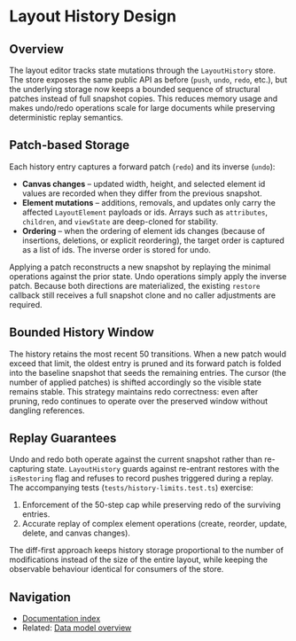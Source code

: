 # Layout History Design

## Overview

The layout editor tracks state mutations through the `LayoutHistory` store. The store exposes the same public API as before (`push`, `undo`, `redo`, etc.), but the underlying storage now keeps a bounded sequence of structural patches instead of full snapshot copies. This reduces memory usage and makes undo/redo operations scale for large documents while preserving deterministic replay semantics.

## Patch-based Storage

Each history entry captures a forward patch (`redo`) and its inverse (`undo`):

* **Canvas changes** – updated width, height, and selected element id values are recorded when they differ from the previous snapshot.
* **Element mutations** – additions, removals, and updates only carry the affected `LayoutElement` payloads or ids. Arrays such as `attributes`, `children`, and `viewState` are deep-cloned for stability.
* **Ordering** – when the ordering of element ids changes (because of insertions, deletions, or explicit reordering), the target order is captured as a list of ids. The inverse order is stored for undo.

Applying a patch reconstructs a new snapshot by replaying the minimal operations against the prior state. Undo operations simply apply the inverse patch. Because both directions are materialized, the existing `restore` callback still receives a full snapshot clone and no caller adjustments are required.

## Bounded History Window

The history retains the most recent 50 transitions. When a new patch would exceed that limit, the oldest entry is pruned and its forward patch is folded into the baseline snapshot that seeds the remaining entries. The cursor (the number of applied patches) is shifted accordingly so the visible state remains stable. This strategy maintains redo correctness: even after pruning, redo continues to operate over the preserved window without dangling references.

## Replay Guarantees

Undo and redo both operate against the current snapshot rather than re-capturing state. `LayoutHistory` guards against re-entrant restores with the `isRestoring` flag and refuses to record pushes triggered during a replay. The accompanying tests (`tests/history-limits.test.ts`) exercise:

1. Enforcement of the 50-step cap while preserving redo of the surviving entries.
2. Accurate replay of complex element operations (create, reorder, update, delete, and canvas changes).

The diff-first approach keeps history storage proportional to the number of modifications instead of the size of the entire layout, while keeping the observable behaviour identical for consumers of the store.

## Navigation

- [Documentation index](./README.md)
- Related: [Data model overview](./data-model-overview.md)
